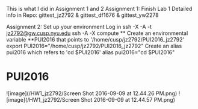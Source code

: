 This is what I did in Assignment 1 and 2
Assignment 1: Finish Lab 1 
Detailed info in Repo: gittest_jz2792 & gittest_df1676 & gittest_yw2278 

Assignment 2: Set up your environment 
Log in ssh -X -A -t jz2792@gw.cusp.nyu.edu ssh -A -X compute ** 
Create an environmental variable **PUI2016 that points to '/home/cusp/jz2792/PUI2016_jz2792'  
      export PUI2016="/home/cusp/jz2792/PUI2016_jz2792"
Create an alias pui2016 which refers to 'cd $PUI2016'
      alias pui2016="cd $PUI2016"
# PUI2016
![image](/HW1_jz2792/Screen Shot 2016-09-09 at 12.44.26 PM.png)
![image](/HW1_jz2792/Screen Shot 2016-09-09 at 12.44.57 PM.png)
